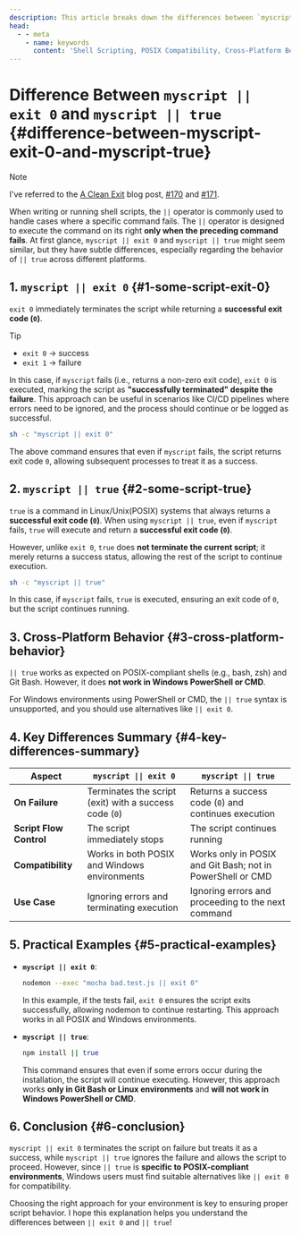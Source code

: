 ```yaml
---
description: This article breaks down the differences between `myscript || exit 0` and `myscript || true`, highlighting how they handle failures, affect script flow, and work on different platforms like POSIX and Windows.
head:
  - - meta
    - name: keywords
      content: 'Shell Scripting, POSIX Compatibility, Cross-Platform Behavior, || true, || exit 0'
---
```


# Difference Between `myscript || exit 0` and `myscript || true` {#difference-between-myscript-exit-0-and-myscript-true}

> [!NOTE]
>
> I've referred to the [A Clean Exit](https://remysharp.com/2018/01/08/a-clean-exit) blog post, [#170](https://github.com/lumirlumir/npm-clang-format-node/issues/170) and [#171](https://github.com/lumirlumir/npm-clang-format-node/pull/171).

When writing or running shell scripts, the `||` operator is commonly used to handle cases where a specific command fails. The `||` operator is designed to execute the command on its right **only when the preceding command fails**. At first glance, `myscript || exit 0` and `myscript || true` might seem similar, but they have subtle differences, especially regarding the behavior of `|| true` across different platforms.

## 1. `myscript || exit 0` {#1-some-script-exit-0}

`exit 0` immediately terminates the script while returning a **successful exit code (`0`)**.

> [!TIP]
>
> - `exit 0` → success
> - `exit 1` → failure

In this case, if `myscript` fails (i.e., returns a non-zero exit code), `exit 0` is executed, marking the script as **"successfully terminated" despite the failure**. This approach can be useful in scenarios like CI/CD pipelines where errors need to be ignored, and the process should continue or be logged as successful.

```sh
sh -c "myscript || exit 0"
```

The above command ensures that even if `myscript` fails, the script returns exit code `0`, allowing subsequent processes to treat it as a success.

## 2. `myscript || true` {#2-some-script-true}

`true` is a command in Linux/Unix(POSIX) systems that always returns a **successful exit code (`0`)**. When using `myscript || true`, even if `myscript` fails, `true` will execute and return a **successful exit code (`0`)**.

However, unlike `exit 0`, `true` does **not terminate the current script**; it merely returns a success status, allowing the rest of the script to continue execution.

```sh
sh -c "myscript || true"
```

In this case, if `myscript` fails, `true` is executed, ensuring an exit code of `0`, but the script continues running.

## 3. Cross-Platform Behavior {#3-cross-platform-behavior}

`|| true` works as expected on POSIX-compliant shells (e.g., bash, zsh) and Git Bash. However, it does **not work in Windows PowerShell or CMD**.

For Windows environments using PowerShell or CMD, the `|| true` syntax is unsupported, and you should use alternatives like `|| exit 0`.

## 4. Key Differences Summary {#4-key-differences-summary}

| Aspect                  | `myscript \|\| exit 0`                                 | `myscript \|\| true`                                       |
|-------------------------|--------------------------------------------------------|------------------------------------------------------------|
| **On Failure**          | Terminates the script (exit) with a success code (`0`) | Returns a success code (`0`) and continues execution       |
| **Script Flow Control** | The script immediately stops                           | The script continues running                               |
| **Compatibility**       | Works in both POSIX and Windows environments           | Works only in POSIX and Git Bash; not in PowerShell or CMD |
| **Use Case**            | Ignoring errors and terminating execution              | Ignoring errors and proceeding to the next command         |

## 5. Practical Examples {#5-practical-examples}

- **`myscript || exit 0`**:

  ```sh
  nodemon --exec "mocha bad.test.js || exit 0"
  ```

  In this example, if the tests fail, `exit 0` ensures the script exits successfully, allowing nodemon to continue restarting. This approach works in all POSIX and Windows environments.

- **`myscript || true`**:

  ```sh
  npm install || true
  ```

  This command ensures that even if some errors occur during the installation, the script will continue executing. However, this approach works **only in Git Bash or Linux environments** and **will not work in Windows PowerShell or CMD**.

## 6. Conclusion {#6-conclusion}

`myscript || exit 0` terminates the script on failure but treats it as a success, while `myscript || true` ignores the failure and allows the script to proceed. However, since `|| true` is **specific to POSIX-compliant environments**, Windows users must find suitable alternatives like `|| exit 0` for compatibility.

Choosing the right approach for your environment is key to ensuring proper script behavior. I hope this explanation helps you understand the differences between `|| exit 0` and `|| true`!
